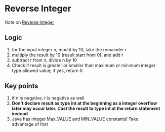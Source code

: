 # Reverse Integer
Note on [Reverse Integer](https://leetcode.com/problems/reverse-integer/)
## Logic
1. for the input integer n, mod it by 10, take the remainder r
2. multiply the result by 10 (result start from 0), and add r
3. subtract r from n, divide n by 10
4. Check if result is greater or smaller than maximum or minimum integer type allowed value; if yes, return 0
## Key points
1. if n is negative, r is negative as well
2. **Don't declare result as type int at the beginning as a integer overflow later may occur later. Cast the result to type int at the return statement instead**
3. Java has Integer.Max_VALUE and MIN_VALUE constants! Take advantage of that